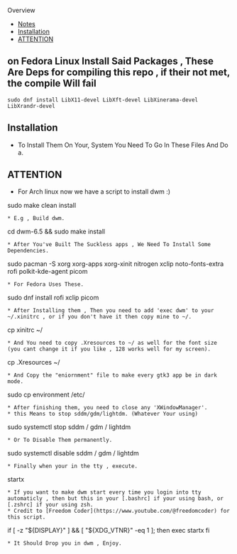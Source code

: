 Overview
* [Notes](#Note)
* [Installation](#Installation)
* [ATTENTION](#ATTENTION)
## on Fedora Linux Install Said Packages , These Are Deps for compiling this repo , if their not met, the compile Will fail
```
sudo dnf install LibX11-devel LibXft-devel LibXinerama-devel LibXrandr-devel
```
## Installation
* To Install Them On Your, System You Need To Go In These Files And Do a.

## ATTENTION
* For Arch linux now we have a script to install dwm :)

sudo make clean install
```
* E.g , Build dwm.
```
cd dwm-6.5 && sudo make install
```
* After You've Built The Suckless apps , We Need To Install Some Dependencies.
```
sudo pacman -S xorg xorg-apps xorg-xinit nitrogen xclip noto-fonts-extra rofi polkit-kde-agent picom
```
* For Fedora Uses These.
```
sudo dnf install rofi xclip picom
```
* After Installing them , Then you need to add 'exec dwm' to your ~/.xinitrc , or if you don't have it then copy mine to ~/.
```
cp xinitrc ~/
```
* And You need to copy .Xresources to ~/ as well for the font size (you cant change it if you like , 128 works well for my screen).
```
cp .Xresources ~/
```
* And Copy the "eniornment" file to make every gtk3 app be in dark mode.
```
sudo cp environment /etc/
```
* After finishing them, you need to close any 'XWindowManager'.
* this Means to stop sddm/gdm/lightdm. (Whatever Your using)
```
sudo systemctl stop sddm / gdm / lightdm
```
* Or To Disable Them permanently.
```
sudo systemctl disable sddm / gdm / lightdm
```
* Finally when your in the tty , execute.

```
startx
```
* If you want to make dwm start every time you login into tty automaticly , then but this in your [.bashrc] if your using bash, or [.zshrc] if your using zsh.
* Credit to [Freedom Coder](https://www.youtube.com/@freedomcoder) for this script.
```
if [ -z "${DISPLAY}" ] && [ "${XDG_VTNR}" -eq 1 ]; then
  exec startx
fi
```
* It Should Drop you in dwm , Enjoy.

